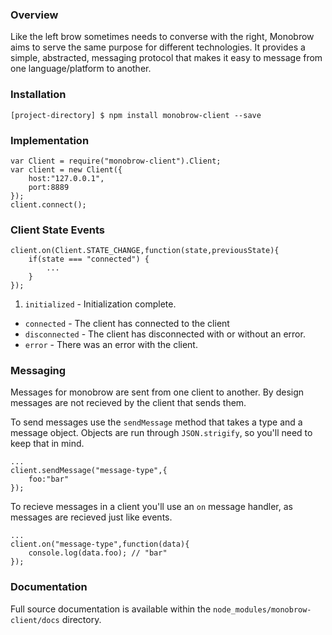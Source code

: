 ### Overview

Like the left brow sometimes needs to converse with the right, Monobrow aims to serve the same purpose for different technologies. It provides a simple, abstracted, messaging protocol that makes it easy to message from one language/platform to another.

### Installation

	[project-directory] $ npm install monobrow-client --save

### Implementation

	var Client = require("monobrow-client").Client;
	var client = new Client({
		host:"127.0.0.1",
		port:8889
	});
	client.connect();

### Client State Events

	client.on(Client.STATE_CHANGE,function(state,previousState){
		if(state === "connected") {
			...
		}
	});

1. `initialized` - Initialization complete.
* `connected` - The client has connected to the client
* `disconnected` - The client has disconnected with or without an error.
* `error` - There was an error with the client.

### Messaging

Messages for monobrow are sent from one client to another. By design messages are not recieved by the client that sends them. 

To send messages use the `sendMessage` method that takes a type and a message object. Objects are run through `JSON.strigify`, so you'll need to keep that in mind.

	...
	client.sendMessage("message-type",{
		foo:"bar"
	});

To recieve messages in a client you'll use an `on` message handler, as messages are recieved just like events.

	...
	client.on("message-type",function(data){
		console.log(data.foo); // "bar"
	});


### Documentation

Full source documentation is available within the `node_modules/monobrow-client/docs` directory.